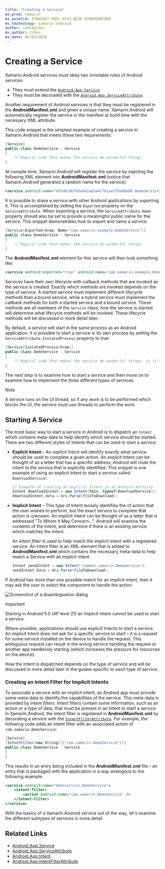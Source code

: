 ```yaml
---
title: "Creating a Service"
ms.prod: xamarin
ms.assetid: A78A55E7-FB5C-4C42-8E3E-939B5E98F9EB
ms.technology: xamarin-android
author: conceptdev
ms.author: crdun
ms.date: 05/03/2018
---
```


# Creating a Service

Xamarin.Android services must obey two inviolable rules of Android services:

* They must extend the [`Android.App.Service`](https://developer.xamarin.com/api/type/Android.App.Service/).
* They must be decorated with the [`Android.App.ServiceAttribute`](https://developer.xamarin.com/api/type/Android.App.ServiceAttribute/).

Another requirement of Android services is that they must be registered in the **AndroidManifest.xml** and given a unique name. Xamarin.Android will automatically register the service in the manifest at build time with the necessary XML attribute.

This code snippet is the simplest example of creating a service in Xamarin.Android that meets these two requirements:  

```csharp
[Service]
public class DemoService : Service
{
    // Magical code that makes the service do wonderful things.
}
```

At compile time, Xamarin.Android will register the service by injecting the following XML element into **AndroidManifest.xml**  (notice that Xamarin.Android generated a random name for the service):

```xml
<service android:name="md5a0cbbf8da641ae5a4c781aaf35e00a86.DemoService" />
```

It is possible to share a service with other Android applications by _exporting_ it. This is accomplished by setting the `Exported` property on the `ServiceAttribute`. When exporting a service, the `ServiceAttribute.Name` property should also be set to provide a meaningful public name for the service. This snippet demonstrates how to export and name a service:

```csharp
[Service(Exported=true, Name="com.xamarin.example.DemoService")]
public class DemoService : Service
{
    // Magical code that makes the service do wonderful things.
}
```

The **AndroidManifest.xml** element for this service will then look something like:

```xml
<service android:exported="true" android:name="com.xamarin.example.DemoService" />
```

Services have their own lifecycle with callback methods that are invoked as the service is created. Exactly which methods are invoked depends on the type of service. A started service must implement different lifecycle methods than a bound service, while a hybrid service must implement the callback methods for both a started service and a bound service. These methods are all members of the `Service` class; how the service is started will determine what lifecycle methods will be invoked. These lifecycle methods will be discussed in more detail later.

By default, a service will start in the same process as an Android application. It is possible to start a service in its own process by setting the `ServiceAttribute.IsolatedProcess` property to true:

```csharp
[Service(IsolatedProcess=true)]
public class DemoService : Service
{
    // Magical code that makes the service do wonderful things, in it's own process!
}
```

The next step is to examine how to start a service and then move on to examine how to implement the three different types of services.

> [!NOTE]
> A service runs on the UI thread, so if any work is to be performed which blocks the UI, the service must use threads to perform the work.

## Starting A Service

The most basic way to start a service in Android is to dispatch an `Intent` which contains meta-data to help identify which service should be started. There are two different styles of Intents that can be used to start a service:

- **Explicit Intent** &ndash; An _explicit Intent_ will identify
    exactly what service should be used to complete a given action. An
    explicit Intent can be thought of as a letter that has a specific
    address; Android will route the intent to the service that is
    explicitly identified. This snippet is one example of using an
    explicit Intent to start a service called `DownloadService`:

    ```csharp
    // Example of creating an explicit Intent in an Android Activity
    Intent downloadIntent = new Intent(this, typeof(DownloadService));
    downloadIntent.data = Uri.Parse(fileToDownload);
    ```

- **Implicit Intent** &ndash; This type of Intent loosely identifies
    the of action that the user wishes to perform, but the exact service to
    complete that action is unknown. An implicit Intent can be thought
    of as a letter that is addressed "To Whom It May Concern...".
    Android will examine the contents of the Intent, and determine if
    there is an existing service which matches the intent.

    An _intent filter_ is used to help match the implicit intent with a
    registered service. An intent filter is an XML element that is
    added to **AndroidManifest.xml** which contains the necessary
    meta-data to help match a Service with an implicit intent.

    ```csharp
    Intent sendIntent = new Intent("common.xamarin.DemoService");
    sendIntent.Data = Uri.Parse(fileToDownload);
    ```

If Android has more than one possible match for an implicit intent,
then it may ask the user to select the component to handle the
action:

![Screenshot of a disambiguation dialog](images/creating-a-service-01.png "Screenshot of a disambiguation dialog")

> [!IMPORTANT]
> Starting in Android 5.0 (AP level 21) an implicit intent cannot be used to start a service.

Where possible, applications should use explicit Intents to start a service. An implicit Intent does not ask for a specific service to start &ndash; it is a request for some service installed on the device to handle the request. This ambiguous request can result in the wrong service handling the request or another app needlessly starting (which increases the pressure for resources on the device).

How the Intent is dispatched depends on the type of service and will be discussed in more detail later in the guides specific to each type of service.


### Creating an Intent Filter for Implicit Intents

To associate a service with an implicit Intent, an Android app must provide some meta-data to identify the capabilities of the service. This meta-data is provided by  _intent filters_. Intent filters contain some information, such as an action or a type of data, that must be present in an Intent to start a service. In Xamarin.Android, the intent filter is registered in **AndroidManifest.xml** by decorating a service with the [`IntentFilterAttribute`](https://developer.xamarin.com/api/type/Android.App.IntentFilterAttribute/). For example, the following code adds an intent filter with an associated action of `com.xamarin.DemoService`:

```csharp
[Service]
[IntentFilter(new String[]{"com.xamarin.DemoService"})]
public class DemoService : Service
{
}
```

This results in an entry being included in the **AndroidManifest.xml** file &ndash; an entry that is packaged with the application in a way analogous to the following example:

```xml
<service android:name="demoservice.DemoService">
    <intent-filter>
        <action android:name="com.xamarin.DemoService" />
    </intent-filter>
</service>
```

With the basics of a Xamarin.Android service out of the way, let's examine the different subtypes of services in more detail.


## Related Links

- [Android.App.Service](https://developer.xamarin.com/api/type/Android.App.Service/)
- [Android.App.ServiceAttribute](https://developer.xamarin.com/api/type/Android.App.ServiceAttribute/)
- [Android.App.Intent](https://developer.xamarin.com/api/type/Android.Content.Intent/)
- [Android.App.IntentFilterAttribute](https://developer.xamarin.com/api/type/Android.App.IntentFilterAttribute/)
